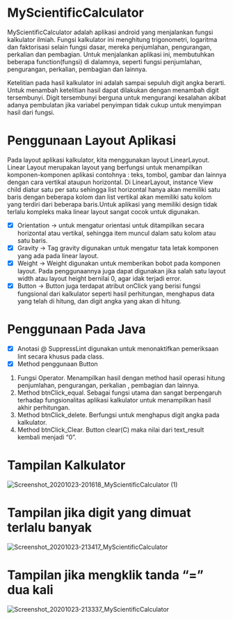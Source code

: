 # MyScientificCalculator
MyScientificCalculator adalah aplikasi android  yang menjalankan fungsi kalkulator ilmiah. Fungsi kalkulator ini menghitung trigonometri, logaritma dan faktorisasi selain fungsi dasar, mereka
penjumlahan, pengurangan, perkalian dan pembagian.  Untuk menjalankan aplikasi ini, membutuhkan beberapa function(fungsi) di dalamnya, seperti fungsi penjumlahan, pengurangan, perkalian, pembagian dan lainnya. 


Ketelitian pada hasil kalkulator ini adalah sampai sepuluh digit angka berarti. Untuk menambah ketelitian hasil dapat dilakukan dengan menambah digit tersembunyi. Digit tersembunyi berguna untuk mengurangi kesalahan akibat adanya pembulatan jika variabel penyimpan tidak cukup untuk menyimpan hasil dari fungsi.

# Penggunaan Layout Aplikasi
Pada layout aplikasi kalkulator, kita menggunakan layout LinearLayout. Linear Layout merupakan layout yang berfungsi untuk menampilkan komponen-komponen aplikasi contohnya : teks, tombol, gambar dan lainnya dengan cara vertikal ataupun horizontal. Di LinearLayout, instance View child diatur satu per satu sehingga list horizontal hanya akan memiliki satu baris dengan beberapa kolom dan list vertikal akan memiliki satu kolom yang terdiri dari beberapa baris.Untuk aplikasi yang memiliki design tidak terlalu kompleks maka linear layout sangat cocok untuk digunakan. 
- [x] Orientation -> untuk mengatur orientasi untuk ditampilkan secara horizontal atau vertikal, sehingga item muncul dalam satu kolom atau satu baris. 
- [x] Gravity -> Tag gravity digunakan untuk mengatur tata letak komponen yang ada pada linear layout.
- [x] Weight -> Weight digunakan untuk memberikan bobot pada komponen layout. Pada penggunaannya juga dapat digunakan jika salah satu layout width atau layout height bernilai 0, agar idak terjadi error. 
- [x] Button -> Button juga terdapat atribut onClick yang berisi fungsi fungsional dari kalkulator seperti hasil perhitungan, menghapus data yang telah di hitung, dan digit angka yang akan di hitung. 

# Penggunaan Pada Java
- [x] Anotasi @ SuppressLint digunakan untuk menonaktifkan pemeriksaan lint secara khusus pada class.
- [x] Method penggunaan Button 
1. Fungsi Operator. 
Menampilkan hasil dengan  method hasil operasi hitung penjumlahan, pengurangan, perkalian , pembagian dan lainnya. 
2. Method btnClick_equal. 
Sebagai fungsi utama dan sangat berpengaruh terhadap fungsionalitas aplikasi kalkulator untuk menampilkan hasil akhir perhitungan.
3. Method btnClick_delete. 
Berfungsi untuk menghapus digit angka pada kalkulator.
4. Method btnClick_Clear. 
Button clear(C) maka nilai dari text_result kembali menjadi “0”. 

# Tampilan Kalkulator

![Screenshot_20201023-201618_MyScientificCalculator (1)](https://user-images.githubusercontent.com/60589670/97011200-911c3f00-1570-11eb-8fb2-c02ecdf39899.jpg)

# Tampilan jika digit yang dimuat terlalu banyak

![Screenshot_20201023-213417_MyScientificCalculator](https://user-images.githubusercontent.com/60589670/97017996-cc227080-1578-11eb-977a-738cccae806c.jpg)

# Tampilan jika mengklik  tanda “=” dua kali

![Screenshot_20201023-213337_MyScientificCalculator](https://user-images.githubusercontent.com/60589670/97017982-c75dbc80-1578-11eb-98d4-a1c6e1cda6c0.jpg)
